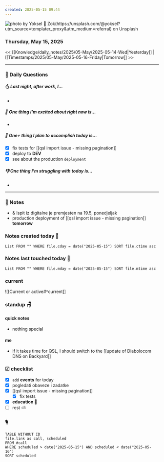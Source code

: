 ```yaml
---
created: 2025-05-15 09:44
---
```

![photo by Yoksel 🌿 Zok(https://unsplash.com/@yoksel?utm_source=templater_proxy&utm_medium=referral) on Unsplash](https://images.unsplash.com/photo-1613236116431-56bc4aabe4ce?crop=entropy&cs=srgb&fm=jpg&ixid=M3w2NDU1OTF8MHwxfHJhbmRvbXx8fHx8fHx8fDE3NDcyOTUwNzN8&ixlib=rb-4.1.0&q=85&w=200&h=200)
### Thursday, May 15, 2025

<< [[Knowledge/daily_notes/2025/05-May/2025-05-14-Wed|Yesterday]] | [[Timestamps/2025/05-May/2025-05-16-Friday|Tomorrow]] >>

___
### 📅 Daily Questions
##### 🌜 **Last night, after work, I...**
- 

##### 🙌 **One thing I'm excited about right now is...**
- 

##### 🚀 **One+ thing I plan to accomplish today is...**
- [x] fix tests for [[qsl import issue - missing pagination]]
- [x] deploy to **DEV**
- [x] see about the production `deployment`

##### 👎 **One thing I'm struggling with today is...**
- 

---
### 📝 Notes
- & Ispit iz digitalne je premjesten na 19.5, ponedjeljak
- production deployment of [[qsl import issue - missing pagination]] **tomorrow**

### Notes created today 🌅
```dataview
List FROM "" WHERE file.cday = date("2025-05-15") SORT file.ctime asc
```

### Notes last touched today 🌄
```dataview
List FROM "" WHERE file.mday = date("2025-05-15") SORT file.mtime asc
`````
### **current**
![[Current or active#^current]]

### **standup** 🪑

#### quick notes
- nothing special
#### me 
- If it takes time for QSL, I should switch to the [[update of Diabolocom DNS on Backyard]]

### ☑ checklist
- [x] `add` **events** for today
- [x] pogledati  obaveze i zadatke
- [x] [[qsl import issue - missing pagination]]
	- [x] fix tests
- [x] **education 🎒**
- [ ] rest ⛅ 

### 🎙

```dataview
TABLE WITHOUT ID
file.link as call, scheduled
FROM #call
WHERE scheduled > date("2025-05-15") AND scheduled < date("2025-05-16")
SORT scheduled
```
